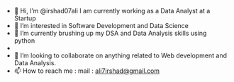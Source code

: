 - 👋 Hi, I’m @irshad07ali I am currently working as a Data Analyst at a Startup
- 👀 I’m interested in Software Development and Data Science
- 🌱 I’m currently brushing up my DSA and Data Analysis skills using python
- 
- 💞️ I’m looking to collaborate on anything related to Web development and Data Analysis.
- 📫 How to reach me : mail : ali7irshad@gmail.com 

<!---
irshad07ali/irshad07ali is a ✨ special ✨ repository because its `README.md` (this file) appears on your GitHub profile.
You can click the Preview link to take a look at your changes.
--->
